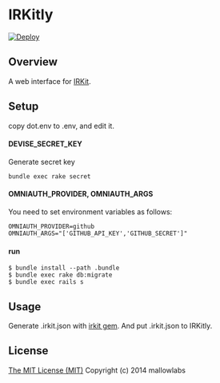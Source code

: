 IRKitly
===============================

[![Deploy](https://www.herokucdn.com/deploy/button.png)](https://heroku.com/deploy)

Overview
-------------------------------

A web interface for [IRKit](http://getirkit.com/).

Setup
-------------------------------

copy dot.env to .env, and edit it.

#### DEVISE\_SECRET\_KEY

Generate secret key

```
bundle exec rake secret
```

#### OMNIAUTH\_PROVIDER, OMNIAUTH\_ARGS

You need to set environment variables as follows:
```
OMNIAUTH_PROVIDER=github
OMNIAUTH_ARGS="['GITHUB_API_KEY','GITHUB_SECRET']"
```

#### run

    $ bundle install --path .bundle
    $ bundle exec rake db:migrate
    $ bundle exec rails s

Usage
-------------------------------
Generate .irkit.json with [irkit gem](http://rubygems.org/gems/irkit).
And put .irkit.json to IRKitly.

License
-------------------------------
[The MIT License (MIT)](http://opensource.org/licenses/mit-license)
Copyright (c) 2014 mallowlabs
